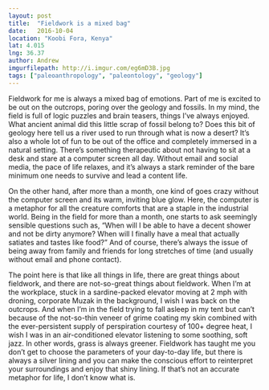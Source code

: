 ```yaml
---
layout: post
title:  "Fieldwork is a mixed bag"
date:   2016-10-04
location: "Koobi Fora, Kenya"
lat: 4.015
lng: 36.37
author: Andrew
imgurfilepath: http://i.imgur.com/eg6mD3B.jpg
tags: ["paleoanthropology", "paleontology", "geology"]
---
```


Fieldwork for me is always a mixed bag of emotions. Part of me is excited to be out on the outcrops, poring over the geology and fossils. In my mind, the field is full of logic puzzles and brain teasers, things I’ve always enjoyed. What ancient animal did this little scrap of fossil belong to? Does this bit of geology here tell us a river used to run through what is now a desert? It’s also a whole lot of fun to be out of the office and completely immersed in a natural setting. There’s something therapeutic about not having to sit at a desk and stare at a computer screen all day. Without email and social media, the pace of life relaxes, and it’s always a stark reminder of the bare minimum one needs to survive and lead a content life. 
 
On the other hand, after more than a month, one kind of goes crazy without the computer screen and its warm, inviting blue glow. Here, the computer is a metaphor for all the creature comforts that are a staple in the industrial world. Being in the field for more than a month, one starts to ask seemingly sensible questions such as, “When will I be able to have a decent shower and not be dirty anymore? When will I finally have a meal that actually satiates and tastes like food?” And of course, there’s always the issue of being away from family and friends for long stretches of time (and usually without email and phone contact).
 
The point here is that like all things in life, there are great things about fieldwork, and there are not-so-great things about fieldwork. When I’m at the workplace, stuck in a sardine-packed elevator moving at 2 mph with droning, corporate Muzak in the background, I wish I was back on the outcrops. And when I’m in the field trying to fall asleep in my tent but can’t because of the not-so-thin veneer of grime coating my skin combined with the ever-persistent supply of perspiration courtesy of 100+ degree heat, I wish I was in an air-conditioned elevator listening to some soothing, soft jazz. In other words, grass is always greener. Fieldwork has taught me you don’t get to choose the parameters of your day-to-day life, but there is always a silver lining and you can make the conscious effort to reinterpret your surroundings and enjoy that shiny lining. If that’s not an accurate metaphor for life, I don’t know what is.